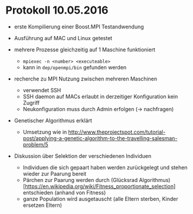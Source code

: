 # Protokoll 10.05.2016

* erste Kompilierung einer Boost.MPI Testandwendung
* Ausführung auf MAC und Linux getestet
* mehrere Prozesse gleichzeitig auf 1 Maschine funktioniert
  * ```mpiexec -n <number> <executeable>```
  * kann in ```dep/openmpi/bin``` gefunden werden
* recherche zu MPI Nutzung zwischen mehreren Maschinen
  * verwendet SSH
  * SSH daemon auf MACs erlaubt in derzeitiger Konfiguration kein Zugriff
  * Neukonfiguration muss durch Admin erfolgen (-> nachfragen)

* Genetischer Algorithmus erklärt
  * Umsetzung wie in http://www.theprojectspot.com/tutorial-post/applying-a-genetic-algorithm-to-the-travelling-salesman-problem/5
* Diskussion über Selektion der verschiedenen Individuen
  * Individuen die sich gepaart haben werden zurückgelegt und stehen wieder zur Paarung bereit
  * Pärchen zur Paarung werden durch (Glücksrad Algorithmus)[https://en.wikipedia.org/wiki/Fitness_proportionate_selection] entschieden (anhand von Fitness)
  * ganze Population wird ausgetauscht (alle Eltern sterben, Kinder ersetzen Eltern)
